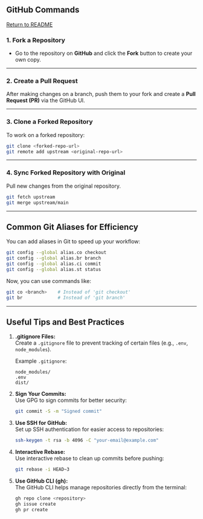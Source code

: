 ## **GitHub Commands**

[Return to README](README.md)

### 1. **Fork a Repository**  
- Go to the repository on **GitHub** and click the **Fork** button to create your own copy.

---

### 2. **Create a Pull Request**  
After making changes on a branch, push them to your fork and create a **Pull Request (PR)** via the GitHub UI.

---

### 3. **Clone a Forked Repository**  
To work on a forked repository:
```bash
git clone <forked-repo-url>
git remote add upstream <original-repo-url>
```

---

### 4. **Sync Forked Repository with Original**  
Pull new changes from the original repository.
```bash
git fetch upstream
git merge upstream/main
```

---

## **Common Git Aliases for Efficiency**
You can add aliases in Git to speed up your workflow:
```bash
git config --global alias.co checkout
git config --global alias.br branch
git config --global alias.ci commit
git config --global alias.st status
```
Now, you can use commands like:
```bash
git co <branch>    # Instead of 'git checkout'
git br             # Instead of 'git branch'
```

---

## **Useful Tips and Best Practices**

1. **.gitignore Files:**  
   Create a `.gitignore` file to prevent tracking of certain files (e.g., `.env`, `node_modules`).

   Example `.gitignore`:
   ```
   node_modules/
   .env
   dist/
   ```

2. **Sign Your Commits:**  
   Use GPG to sign commits for better security:
   ```bash
   git commit -S -m "Signed commit"
   ```

3. **Use SSH for GitHub:**  
   Set up SSH authentication for easier access to repositories:
   ```bash
   ssh-keygen -t rsa -b 4096 -C "your-email@example.com"
   ```

4. **Interactive Rebase:**  
   Use interactive rebase to clean up commits before pushing:
   ```bash
   git rebase -i HEAD~3
   ```

5. **Use GitHub CLI (gh):**  
   The GitHub CLI helps manage repositories directly from the terminal:
   ```bash
   gh repo clone <repository>
   gh issue create
   gh pr create
   ```